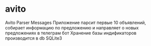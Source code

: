 # avito
Avito Parser Messages
Приложение парсит первые 10 объявлений, собирает информацию по предложению и направляет о новых предложениях в телеграм бот
Хранение базы индификаторов производится в db SQLite3
